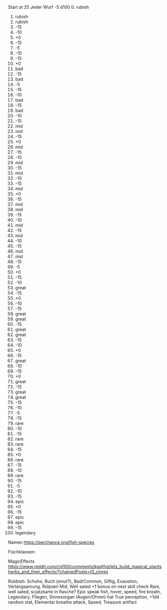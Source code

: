 

Start at 25
Jeder Wurf -5
d100
0. rubish
1. rubish
2. rubish
3. -15
4. -10
5. +0
6. -15
7. -5
8. -10
9. -15
10. +0
11. bad
12. -15
13. bad
14. -5
15. -15
16. -10
17. bad
18. -15
19. bad
20. -10
21. -15
22. mid
23. mid
24. -15
25. +0
26. mid
27. -15
28. -10
29. mid
30. -15
31. mid
32. -10
33. -15
34. mid
35. +0
36. -15
37. mid
38. mid
39. -15
40. -10
41.  mid
42. -15
43. mid
44. -10
45. -15
46. mid
47. mid
48. -15
49. -5
50. +0
51. -15
52. -10
53. great
54. -15
55. +0
56. -10
57. -15
58. great
59. great
60. -15
61. great
62. great
63. -15
64. -10
65. +0
66. -15
67. great
68. -10
69. -15
70. +0
71. great
72. -15
73. great
74. great
75. -15
76. -10
77. -5
78. -15
79. rare
80. -10
81. -15
82. rare
83. rare
84. -15
85. +0
86. rare
87. -15
88. -10
89. rare
90. -15
91. -5
92. -10
93. -15
94. epic
95. +0
96. -15
97. epic
98. epic
99. -15
100. legendary

Namen
https://perchance.org/fish-species

Fischklassen:

MagicEffects
https://www.reddit.com/r/d100/comments/kpqfhg/lets_build_magical_plantsherbs_and_their_effects/?chainedPosts=t3_cjnrex

Rubbish: Schuhe, Buch (smut?),
Bad/Common, Giftig, Exaustion, Verlangsamung, Rülpsen
Mid, Well sated +1 bonus on next skill check
Rare, well sated, scjatzkarte in flasche?
Epic speak fish, hover, speed, fire breath,
Legendary, Fliegen, Sinnesorgan (Augen/Ohren) hat True perception, +1d4 random stat, Elementar breathe attack, Speed, Treasure artifact







